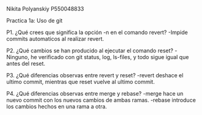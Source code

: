 ﻿Nikita Polyanskiy P550048833

Practica 1a: Uso de git

P1. ¿Qué crees que significa la opción -n en el comando revert?
-Impide commits automaticos al realizar revert.

P2. ¿Qué cambios se han producido al ejecutar el comando reset?
-Ninguno, he verificado con git status, log, ls-files, y todo sigue igual que antes del reset.

P3. ¿Qué diferencias observas entre revert y reset?
-revert deshace el ultimo commit, 
mientras que reset vuelve al ultimo commit.

P4. ¿Qué diferencias observas entre merge y rebase?
-merge hace un nuevo commit con los nuevos cambios de ambas ramas.
-rebase introduce los cambios hechos en una rama a otra.